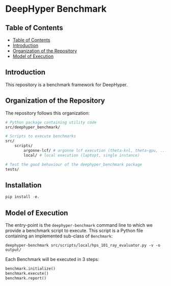 # DeepHyper Benchmark

## Table of Contents

* [Table of Contents](#table-of-contents)
* [Introduction](#introduction)
* [Organization of the Repository](#organization-of-the-repository)
* [Model of Execution](#model-of-execution)

## Introduction

This repository is a benchmark framework for DeepHyper.

## Organization of the Repository

The repository follows this organization:

```bash
# Python package containing utility code
src/deephyper_benchmark/

# Scripts to execute benchmarks
src/
    scripts/
        argonne-lcf/ # argonne lcf execution (theta-knl, theta-gpu, ...)
        local/ # local execution (laptopt, single instance)

# Test the good behaviour of the deephyper_benchmark package
tests/
```

## Installation

```python
pip install -e.
```

## Model of Execution

The entry-point is the `deephyper-benchmark` command line to which we provide a benchmark script to execute. This script is a Python file containing an implemented sub-class of `Benchmark`:

```console
deephyper-benchmark src/scripts/local/hps_101_ray_evaluator.py -v -o output/
```

Each Benchmark will be executed in 3 steps:

```python
benchmark.initialize()
benchmark.execute()
benchmark.report()
```
